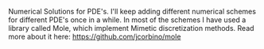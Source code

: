 Numerical Solutions for PDE's. I'll keep adding different numerical schemes for different PDE's once in a while. In most of the schemes I have used a library called Mole, which implement Mimetic discretization methods. Read more about it here: https://github.com/jcorbino/mole
